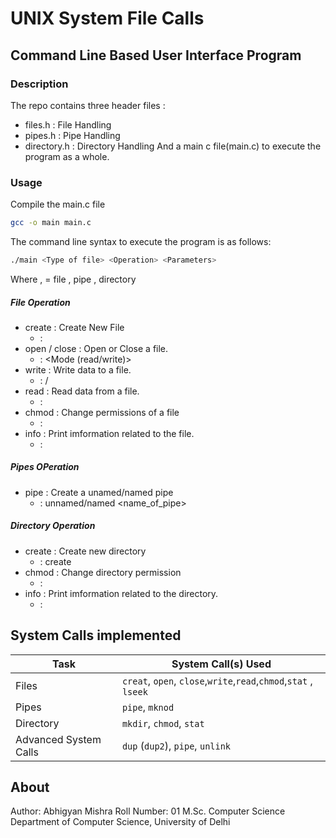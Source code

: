 # UNIX System File Calls
## Command Line Based User Interface Program
### Description
The repo contains three header files :
- files.h : File Handling
- pipes.h : Pipe Handling 
- directory.h : Directory Handling
And a main c file(main.c) to execute the program as a whole.
### Usage
Compile the main.c file
```sh
gcc -o main main.c
```
The command line syntax to execute the program is as follows:
```sh
./main <Type of file> <Operation> <Parameters>
```
Where , 
<Type of file> = file , pipe , directory
#### <Operation>
##### File Operation
- create : Create New File 
    - <Parameter> : <File Name> <Permissions>
- open / close : Open or Close a file.
    - <Parameters> : <File Name> <Mode (read/write)>
- write : Write data to a file.
    - <Parameter> : <File Name> <Index of Starting> <Size> / <Content>
- read : Read data from a file.
    - <Parameter> : <File Name> <Index of Starting> <Size>
- chmod : Change permissions of a file
    - <parameters>: <file name> <New Permissions>
- info : Print imformation related to the file.
    - <parameter>: <file name>
##### Pipes OPeration
- pipe : Create a unamed/named pipe
    - <parameter>: unnamed/named <name_of_pipe>
##### Directory Operation
- create : Create new directory
    - <parameter> : create <File name> <Permission>
- chmod : Change directory permission
    - <parametr> : <file name> <New Permission>
- info : Print imformation related to the directory.
    - <parameter>: <file name>
## System Calls implemented 
| Task | System Call(s) Used |
|---|---|
| Files | `creat`, `open`, `close`,`write`,`read`,`chmod`,`stat` , `lseek` |
|Pipes| `pipe`, `mknod` |
| Directory | `mkdir`, `chmod`, `stat` |
| Advanced System Calls | `dup` (`dup2`), `pipe`, `unlink` |

## About
Author: Abhigyan Mishra
Roll Number: 01
M.Sc. Computer Science
Department of Computer Science, University of Delhi

